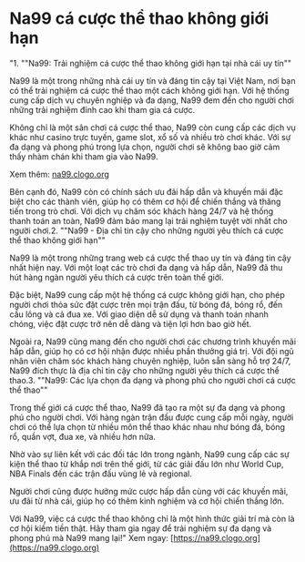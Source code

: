 # Na99 cá cược thể thao không giới hạn
"1. ""Na99: Trải nghiệm cá cược thể thao không giới hạn tại nhà cái uy tín""

Na99 là một trong những nhà cái uy tín và đáng tin cậy tại Việt Nam, nơi bạn có thể trải nghiệm cá cược thể thao một cách không giới hạn. Với hệ thống cung cấp dịch vụ chuyên nghiệp và đa dạng, Na99 đem đến cho người chơi những trải nghiệm đỉnh cao khi tham gia cá cược.

Không chỉ là một sân chơi cá cược thể thao, Na99 còn cung cấp các dịch vụ khác như casino trực tuyến, game slot, xổ số và nhiều trò chơi khác. Với sự đa dạng và phong phú trong lựa chọn, người chơi sẽ không bao giờ cảm thấy nhàm chán khi tham gia vào Na99.

Xem thêm: [na99.clogo.org](na99.clogo.org)

Bên cạnh đó, Na99 còn có chính sách ưu đãi hấp dẫn và khuyến mãi đặc biệt cho các thành viên, giúp họ có thêm cơ hội để chiến thắng và thăng tiến trong trò chơi. Với dịch vụ chăm sóc khách hàng 24/7 và hệ thống thanh toán an toàn, Na99 đảm bảo mang lại trải nghiệm tuyệt vời nhất cho người chơi.2. ""Na99 - Địa chỉ tin cậy cho những người yêu thích cá cược thể thao không giới hạn""

Na99 là một trong những trang web cá cược thể thao uy tín và đáng tin cậy nhất hiện nay. Với một loạt các trò chơi đa dạng và hấp dẫn, Na99 đã thu hút hàng ngàn người yêu thích cá cược trên toàn thế giới.

Đặc biệt, Na99 cung cấp một hệ thống cá cược không giới hạn, cho phép người chơi thỏa sức đặt cược trên mọi trận đấu, từ bóng đá, bóng rổ, đến cầu lông và cả đua xe. Với giao diện dễ sử dụng và thanh toán nhanh chóng, việc đặt cược trở nên dễ dàng và tiện lợi hơn bao giờ hết.

Ngoài ra, Na99 cũng mang đến cho người chơi các chương trình khuyến mãi hấp dẫn, giúp họ có cơ hội nhận được nhiều phần thưởng giá trị. Với đội ngũ nhân viên chăm sóc khách hàng chuyên nghiệp, luôn sẵn sàng hỗ trợ 24/7, Na99 đích thực là địa chỉ tin cậy cho những người yêu thích cá cược thể thao.3. ""Na99: Các lựa chọn đa dạng và phong phú cho người chơi cá cược thể thao""

Trong thế giới cá cược thể thao, Na99 đã tạo ra một sự đa dạng và phong phú cho người chơi. Với hàng ngàn trận đấu được cung cấp mỗi ngày, người chơi có thể lựa chọn từ nhiều môn thể thao khác nhau như bóng đá, bóng rổ, quần vợt, đua xe, và nhiều hơn nữa.

Nhờ vào sự liên kết với các đối tác lớn trong ngành, Na99 cung cấp các sự kiện thể thao từ khắp nơi trên thế giới, từ các giải đấu lớn như World Cup, NBA Finals đến các trận đấu vùng lẻ và regional.

Người chơi cũng được hưởng mức cược hấp dẫn cùng với các khuyến mãi, ưu đãi từ nhà cái, giúp họ có thêm kinh nghiệm và cơ hội chiến thắng lớn.

Với Na99, việc cá cược thể thao không chỉ là một hình thức giải trí mà còn là cơ hội kiếm tiền thật. Hãy tham gia ngay để trải nghiệm sự đa dạng và phong phú mà Na99 mang lại!"
Xem ngay: [https://na99.clogo.org](https://na99.clogo.org)